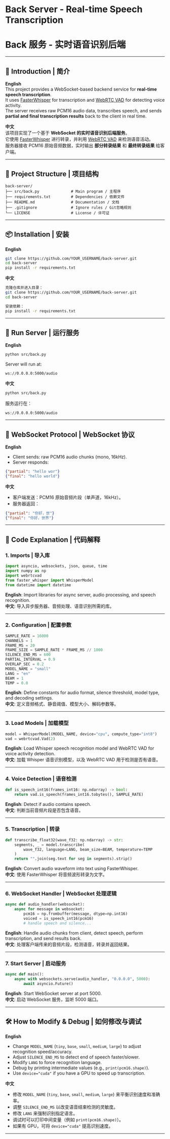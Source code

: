 # Back Server - Real-time Speech Transcription
# Back 服务 - 实时语音识别后端

---

## 📖 Introduction | 简介

**English**  
This project provides a WebSocket-based backend service for **real-time speech transcription**.  
It uses [FasterWhisper](https://github.com/SYSTRAN/faster-whisper) for transcription and [WebRTC VAD](https://github.com/wiseman/py-webrtcvad) for detecting voice activity.  
The server receives raw PCM16 audio data, transcribes speech, and sends **partial and final transcription results** back to the client in real time.

**中文**  
该项目实现了一个基于 **WebSocket 的实时语音识别后端服务**。  
它使用 [FasterWhisper](https://github.com/SYSTRAN/faster-whisper) 进行转录，并利用 [WebRTC VAD](https://github.com/wiseman/py-webrtcvad) 来检测语音活动。  
服务器接收 PCM16 原始音频数据，实时输出 **部分转录结果** 和 **最终转录结果** 给客户端。

---

## 📂 Project Structure | 项目结构

```
back-server/
├── src/back.py              # Main program / 主程序
├── requirements.txt         # Dependencies / 依赖文件
├── README.md                # Documentation / 文档
├── .gitignore               # Ignore rules / Git忽略规则
└── LICENSE                  # License / 许可证
```

---

## 📦 Installation | 安装

**English**
```bash
git clone https://github.com/YOUR_USERNAME/back-server.git
cd back-server
pip install -r requirements.txt
```

**中文**
```bash
克隆仓库并进入目录：
git clone https://github.com/YOUR_USERNAME/back-server.git
cd back-server

安装依赖：
pip install -r requirements.txt
```

---

## 🚀 Run Server | 运行服务

**English**
```bash
python src/back.py
```

Server will run at:
```
ws://0.0.0.0:5000/audio
```

**中文**
```bash
python src/back.py
```

服务运行在：
```
ws://0.0.0.0:5000/audio
```

---

## 📡 WebSocket Protocol | WebSocket 协议

**English**
- Client sends: raw PCM16 audio chunks (mono, 16kHz).
- Server responds:
```json
{"partial": "hello wor"}
{"final": "hello world"}
```

**中文**
- 客户端发送：PCM16 原始音频片段（单声道，16kHz）。
- 服务器返回：
```json
{"partial": "你好，世"}
{"final": "你好，世界"}
```

---

## 🧩 Code Explanation | 代码解释

### 1. Imports | 导入库
```python
import asyncio, websockets, json, queue, time
import numpy as np
import webrtcvad
from faster_whisper import WhisperModel
from datetime import datetime
```
**English**: Import libraries for async server, audio processing, and speech recognition.  
**中文**: 导入异步服务器、音频处理、语音识别所需的库。

---

### 2. Configuration | 配置参数
```python
SAMPLE_RATE = 16000
CHANNELS = 1
FRAME_MS = 20
FRAME_SIZE = SAMPLE_RATE * FRAME_MS // 1000
SILENCE_END_MS = 600
PARTIAL_INTERVAL = 0.9
OVERLAP_SEC = 0.2
MODEL_NAME = "small"
LANG = "en"
BEAM = 1
TEMP = 0.0
```
**English**: Define constants for audio format, silence threshold, model type, and decoding settings.  
**中文**: 定义音频格式、静音阈值、模型大小、解码参数等。

---

### 3. Load Models | 加载模型
```python
model = WhisperModel(MODEL_NAME, device="cpu", compute_type="int8")
vad = webrtcvad.Vad(2)
```
**English**: Load Whisper speech recognition model and WebRTC VAD for voice activity detection.  
**中文**: 加载 Whisper 语音识别模型，以及 WebRTC VAD 用于检测是否有语音。

---

### 4. Voice Detection | 语音检测
```python
def is_speech_int16(frames_int16: np.ndarray) -> bool:
    return vad.is_speech(frames_int16.tobytes(), SAMPLE_RATE)
```
**English**: Detect if audio contains speech.  
**中文**: 判断当前音频片段是否包含语音。

---

### 5. Transcription | 转录
```python
def transcribe_float32(wave_f32: np.ndarray) -> str:
    segments, _ = model.transcribe(
        wave_f32, language=LANG, beam_size=BEAM, temperature=TEMP
    )
    return "".join(seg.text for seg in segments).strip()
```
**English**: Convert audio waveform into text using FasterWhisper.  
**中文**: 使用 FasterWhisper 将音频波形转录为文字。

---

### 6. WebSocket Handler | WebSocket 处理逻辑
```python
async def audio_handler(websocket):
    async for message in websocket:
        pcm16 = np.frombuffer(message, dtype=np.int16)
        voiced = is_speech_int16(pcm16)
        # handle speech and silence...
```
**English**: Handle audio chunks from client, detect speech, perform transcription, and send results back.  
**中文**: 处理客户端传来的音频片段，检测语音，转录并返回结果。

---

### 7. Start Server | 启动服务
```python
async def main():
    async with websockets.serve(audio_handler, "0.0.0.0", 5000):
        await asyncio.Future()
```
**English**: Start WebSocket server at port 5000.  
**中文**: 启动 WebSocket 服务，监听 5000 端口。

---

## 🛠️ How to Modify & Debug | 如何修改与调试

**English**
- Change `MODEL_NAME` (`tiny`, `base`, `small`, `medium`, `large`) to adjust recognition speed/accuracy.  
- Adjust `SILENCE_END_MS` to detect end of speech faster/slower.  
- Modify `LANG` to force recognition language.  
- Debug by printing intermediate values (e.g., `print(pcm16.shape)`).  
- Use `device="cuda"` if you have a GPU to speed up transcription.

**中文**
- 修改 `MODEL_NAME` (`tiny`, `base`, `small`, `medium`, `large`) 来平衡识别速度和准确率。  
- 调整 `SILENCE_END_MS` 以改变语音结束检测的灵敏度。  
- 修改 `LANG` 来强制识别指定语言。  
- 调试时可以打印中间变量（例如 `print(pcm16.shape)`）。  
- 如果有 GPU，可将 `device="cuda"` 提高识别速度。  

---
